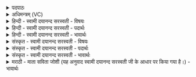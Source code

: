 <details><summary>पदपाठः</summary>

ऋ॒तवः॑। स्थ॒। ऋ॒ता॒वृधः॑। ऋ॒त॒वृध॒ इत्यृ॑त॒ऽवृधः॑। ऋ॒तु॒ष्ठाः। ऋ॒तु॒स्था इत्यृ॑तु॒ऽस्थाः। स्थ॒। ऋ॒ता॒वृधः॑। ऋ॒त॒वृध॒ इत्यृ॑त॒ऽवृधः॑। घृ॒त॒श्च्युत॒ इति॑ घृत॒ऽश्च्युतः॑। म॒धु॒श्च्युत॒ इति॑ मधु॒ऽश्च्युतः॑। वि॒राज॒ इति॑ वि॒ऽराजः॑। नाम॑। का॒म॒दुघा॒ इति॑ काम॒दुघा॑। अक्षी॑यमाणाः। ३।
</details>

<details><summary>अधिमन्त्रम् (VC)</summary>

- अग्निर्देवता
- मेधातिथिर्ऋषिः
- विराडार्षी पङ्क्तिः
- पञ्चमः
</details>

<details><summary>हिन्दी - स्वामी दयानन्द सरस्वती - विषयः</summary>

स्त्री लोग पति आदि के साथ कैसे वर्त्तें, इस विषय का उपदेश अगले मन्त्र में किया है ॥
</details>

<details><summary>हिन्दी - स्वामी दयानन्द सरस्वती - पदार्थः</summary>

पदार्थान्वयभाषाः -  हे स्त्रियो ! जो तुम लोग (ऋतवः) वसन्तादि ऋतुओं के समान (स्थ) हो तथा जो (ऋतावृधः) उदक से नदियों के तुल्य सत्य के साथ उन्नति को प्राप्त होने वा (ऋतुष्ठाः) वसन्तादि ऋतुओं में स्थित होने और (ऋतावृधः) सत्य को बढ़ानेवाली (स्थ) हो और जो तुम (घृतश्च्युतः) जिनसे घी निकले उन (मधुश्च्युतः) मधुर रस से प्राप्त हुई (अक्षीयमाणाः) रक्षा करने योग्य (विराजः) विविध प्रकार के गुणों से प्रकाशमान तथा (कामदुघाः) कामनाओं को पूरण करनेहारी (नाम) प्रसिद्ध गौओं के सदृश होवे, तुम लोग हम लोगों को सुखी करो ॥३ ॥
</details>

<details><summary>हिन्दी - स्वामी दयानन्द सरस्वती - भावार्थः</summary>

भावार्थभाषाः -  इस मन्त्र में वाचकलुप्तोपमालङ्कार है। जैसे ऋतु और गौ अपने-अपने समय पर अनुकूलता से सब प्राणियों को सुखी करती हैं, वैसे ही अच्छी स्त्रियाँ सब समय में अपने पति आदि सब पुरुषों को तृप्त कर आनन्दित करें ॥३ ॥
</details>

<details><summary>संस्कृत - स्वामी दयानन्द सरस्वती - विषयः</summary>

स्त्रियः पत्यादिभिः सह कथं वर्त्तेरन्नित्याह ॥
</details>

<details><summary>संस्कृत - स्वामी दयानन्द सरस्वती - पदार्थः</summary>

पदार्थान्वयभाषाः -  हे स्त्रियः ! या यूयं ऋतवः स्थ, या ऋतावृध ऋतुष्ठा ऋतावृधः स्थ, याश्च यूयं घृतश्च्युतो मधुश्च्युतोऽक्षीयमाणा विराजः कामदुघा नाम धेनव इव स्थ, ता अस्मान् सुखयत ॥३ ॥
</details>

<details><summary>संस्कृत - स्वामी दयानन्द सरस्वती - भावार्थः</summary>

भावार्थभाषाः -  अत्र वाचकलुप्तोपमालङ्कारः। यथा ऋतवो गावश्च स्वस्वसमयानुकूलतया सर्वान् प्राणिनः सुखयन्ति, तथैव सत्यस्त्रियः प्रतिसमयं स्वपत्यादीन् सर्वान् संतर्प्यानन्दयन्तु ॥३ ॥
</details>

<details><summary>मराठी - माता सविता जोशी (यह अनुवाद स्वामी दयानन्द सरस्वती जी के आधार पर किया गया है।) - भावार्थः</summary>

भावार्थभाषाः -  या मंत्रात वाचकलुप्तोपमालंकार आहे. जसे ऋतू व गाई काळानुसार सर्व प्राण्यांना सुखी करतात तसे चांगल्या स्त्रियांनी सर्वकाळी आपल्या पतींना तृप्त करून आनंदित करावे.
</details>